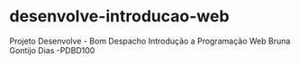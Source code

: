 # desenvolve-introducao-web
Projeto Desenvolve - Bom Despacho
Introdução a Programação Web
Bruna Gontijo Dias -PDBD100
